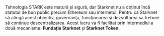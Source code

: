 Tehnologia STARK este matură și sigură, dar Starknet nu a obținut încă statutul de bun public precum Ethereum sau internetul. Pentru ca Starknet să atingă acest obiectiv, guvernanţa, funcţionarea şi dezvoltarea sa trebuie să continue descentralizarea. Acest lucru va fi facilitat prin intermediul a două mecanisme: **Fundația Starknet** și **Starknet Token**.